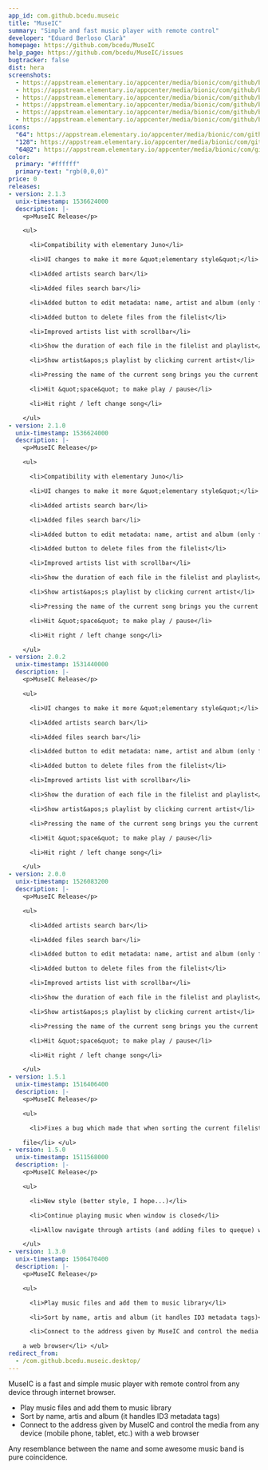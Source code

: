 ```yaml
---
app_id: com.github.bcedu.museic
title: "MuseIC"
summary: "Simple and fast music player with remote control"
developer: "Eduard Berloso Clarà"
homepage: https://github.com/bcedu/MuseIC
help_page: https://github.com/bcedu/MuseIC/issues
bugtracker: false
dist: hera
screenshots:
  - https://appstream.elementary.io/appcenter/media/bionic/com/github/bcedu.museic/52AEAB605780460D881CC868F2ABB919/screenshots/image-1_orig.png
  - https://appstream.elementary.io/appcenter/media/bionic/com/github/bcedu.museic/52AEAB605780460D881CC868F2ABB919/screenshots/image-2_orig.png
  - https://appstream.elementary.io/appcenter/media/bionic/com/github/bcedu.museic/52AEAB605780460D881CC868F2ABB919/screenshots/image-3_orig.png
  - https://appstream.elementary.io/appcenter/media/bionic/com/github/bcedu.museic/52AEAB605780460D881CC868F2ABB919/screenshots/image-4_orig.png
  - https://appstream.elementary.io/appcenter/media/bionic/com/github/bcedu.museic/52AEAB605780460D881CC868F2ABB919/screenshots/image-5_orig.png
  - https://appstream.elementary.io/appcenter/media/bionic/com/github/bcedu.museic/52AEAB605780460D881CC868F2ABB919/screenshots/image-6_orig.png
icons:
  "64": https://appstream.elementary.io/appcenter/media/bionic/com/github/bcedu.museic/52AEAB605780460D881CC868F2ABB919/icons/64x64/com.github.bcedu.museic_com.github.bcedu.museic.png
  "128": https://appstream.elementary.io/appcenter/media/bionic/com/github/bcedu.museic/52AEAB605780460D881CC868F2ABB919/icons/128x128/com.github.bcedu.museic_com.github.bcedu.museic.png
  "64@2": https://appstream.elementary.io/appcenter/media/bionic/com/github/bcedu.museic/52AEAB605780460D881CC868F2ABB919/icons/64x64@2/com.github.bcedu.museic_com.github.bcedu.museic.png
color:
  primary: "#ffffff"
  primary-text: "rgb(0,0,0)"
price: 0
releases:
- version: 2.1.3
  unix-timestamp: 1536624000
  description: |-
    <p>MuseIC Release</p>

    <ul>

      <li>Compatibility with elementary Juno</li>

      <li>UI changes to make it more &quot;elementary style&quot;</li>

      <li>Added artists search bar</li>

      <li>Added files search bar</li>

      <li>Added button to edit metadata: name, artist and album (only for the museic library)</li>

      <li>Added button to delete files from the filelist</li>

      <li>Improved artists list with scrollbar</li>

      <li>Show the duration of each file in the filelist and playlist</li>

      <li>Show artist&apos;s playlist by clicking current artist</li>

      <li>Pressing the name of the current song brings you the current filelist and scrolls you to the song</li>

      <li>Hit &quot;space&quot; to make play / pause</li>

      <li>Hit right / left change song</li>

    </ul>
- version: 2.1.0
  unix-timestamp: 1536624000
  description: |-
    <p>MuseIC Release</p>

    <ul>

      <li>Compatibility with elementary Juno</li>

      <li>UI changes to make it more &quot;elementary style&quot;</li>

      <li>Added artists search bar</li>

      <li>Added files search bar</li>

      <li>Added button to edit metadata: name, artist and album (only for the museic library)</li>

      <li>Added button to delete files from the filelist</li>

      <li>Improved artists list with scrollbar</li>

      <li>Show the duration of each file in the filelist and playlist</li>

      <li>Show artist&apos;s playlist by clicking current artist</li>

      <li>Pressing the name of the current song brings you the current filelist and scrolls you to the song</li>

      <li>Hit &quot;space&quot; to make play / pause</li>

      <li>Hit right / left change song</li>

    </ul>
- version: 2.0.2
  unix-timestamp: 1531440000
  description: |-
    <p>MuseIC Release</p>

    <ul>

      <li>UI changes to make it more &quot;elementary style&quot;</li>

      <li>Added artists search bar</li>

      <li>Added files search bar</li>

      <li>Added button to edit metadata: name, artist and album (only for the museic library)</li>

      <li>Added button to delete files from the filelist</li>

      <li>Improved artists list with scrollbar</li>

      <li>Show the duration of each file in the filelist and playlist</li>

      <li>Show artist&apos;s playlist by clicking current artist</li>

      <li>Pressing the name of the current song brings you the current filelist and scrolls you to the song</li>

      <li>Hit &quot;space&quot; to make play / pause</li>

      <li>Hit right / left change song</li>

    </ul>
- version: 2.0.0
  unix-timestamp: 1526083200
  description: |-
    <p>MuseIC Release</p>

    <ul>

      <li>Added artists search bar</li>

      <li>Added files search bar</li>

      <li>Added button to edit metadata: name, artist and album (only for the museic library)</li>

      <li>Added button to delete files from the filelist</li>

      <li>Improved artists list with scrollbar</li>

      <li>Show the duration of each file in the filelist and playlist</li>

      <li>Show artist&apos;s playlist by clicking current artist</li>

      <li>Pressing the name of the current song brings you the current filelist and scrolls you to the song</li>

      <li>Hit &quot;space&quot; to make play / pause</li>

      <li>Hit right / left change song</li>

    </ul>
- version: 1.5.1
  unix-timestamp: 1516406400
  description: |-
    <p>MuseIC Release</p>

    <ul>

      <li>Fixes a bug which made that when sorting the current filelist and playing a file it wasn&apos;t played the correct

    file</li> </ul>
- version: 1.5.0
  unix-timestamp: 1511568000
  description: |-
    <p>MuseIC Release</p>

    <ul>

      <li>New style (better style, I hope...)</li>

      <li>Continue playing music when window is closed</li>

      <li>Allow navigate through artists (and adding files to queque) without stoping playback</li>

    </ul>
- version: 1.3.0
  unix-timestamp: 1506470400
  description: |-
    <p>MuseIC Release</p>

    <ul>

      <li>Play music files and add them to music library</li>

      <li>Sort by name, artis and album (it handles ID3 metadata tags)</li>

      <li>Connect to the address given by MuseIC and control the media from any device (mobile phone, tablet, etc.) with

    a web browser</li> </ul>
redirect_from:
  - /com.github.bcedu.museic.desktop/
---
```


<p>MuseIC is a fast and simple music player with remote control from any device through internet browser.</p>
<ul>
  <li>Play music files and add them to music library</li>
  <li>Sort by name, artis and album (it handles ID3 metadata tags)</li>
  <li>Connect to the address given by MuseIC and control the media from any device (mobile phone, tablet, etc.) with a
web browser</li> </ul>
<p>Any resemblance between the name and some awesome music band is pure coincidence.</p>